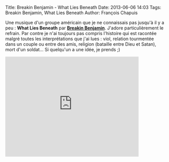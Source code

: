 Title: Breakin Benjamin - What Lies Beneath 
Date: 2013-06-06 14:03
Tags: Breakin Benjamin, What Lies Beneath
Author: François Chapuis

Une musique d'un groupe américain que je ne connaissais pas jusqu'à il y a peu : **What Lies Beneath** par **[Breakin Benjamin](http://fr.wikipedia.org/wiki/Breaking_Benjamin)**. J'adore particulièrement le refrain. Par contre je n'ai toujours pas compris l'histoire qui est racontée malgré toutes les interprétations que j'ai lues : viol, relation tourmentée dans un couple ou entre des amis, religion (bataille entre Dieu et Satan), mort d'un soldat... Si quelqu'un a une idée, je prends ;)

<iframe width="420" height="315" src="http://www.youtube.com/embed/WVBO4OLEz2w" frameborder="0" allowfullscreen></iframe>
